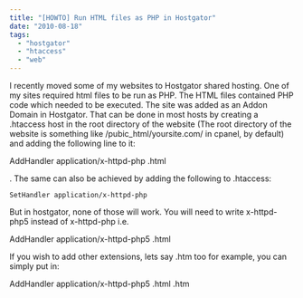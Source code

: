 ```yaml
---
title: "[HOWTO] Run HTML files as PHP in Hostgator"
date: "2010-08-18"
tags: 
  - "hostgator"
  - "htaccess"
  - "web"
---
```


I recently moved some of my websites to Hostgator shared hosting. One of my sites required html files to be run as PHP. The HTML files contained PHP code which needed to be executed. The site was added as an Addon Domain in Hostgator. That can be done in most hosts by creating a .htaccess host in the root directory of the website (The root directory of the website is something like /pubic\_html/yoursite.com/ in cpanel, by default) and adding the following line to it:

AddHandler application/x-httpd-php .html

. The same can also be achieved by adding the following to .htaccess:

    SetHandler application/x-httpd-php

But in hostgator, none of those will work. You will need to write x-httpd-php5 instead of x-httpd-php i.e.

AddHandler application/x-httpd-php5 .html

If you wish to add other extensions, lets say .htm too for example, you can simply put in:

AddHandler application/x-httpd-php5 .html .htm
